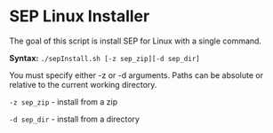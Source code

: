 # SEP Linux Installer

The goal of this script is install SEP for Linux with a single command.

**Syntax:** `./sepInstall.sh [-z sep_zip][-d sep_dir]`

You must specify either -z or -d arguments. Paths can be absolute or relative to the current working directory.

`-z sep_zip` - install from a zip

`-d sep_dir` - install from a directory